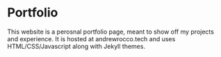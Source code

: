 # Portfolio

This website is a perosnal portfolio page, meant to show off my projects and experience. It is hosted at andrewrocco.tech and uses HTML/CSS/Javascript along with Jekyll themes.
